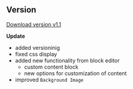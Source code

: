 ## Version 
[Download version v1.1](https://github.com/Dascent/plugins/releases/tag/vcs1.1)

**Update**
 - added versioninig
 - fixed css display
 - added new functionality from block editor
   - custom content block
   - new options for customization of content
 - improved `Background Image `
